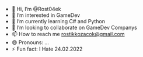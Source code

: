 - 👋 Hi, I’m @Rost04ek
- 👀 I’m interested in GameDev
- 🌱 I’m currently learning C# and Python
- 💞️ I’m looking to collaborate on GameDev Companys
- 📫 How to reach me rostikkozacok@gmail.com
- 😄 Pronouns: ...
- ⚡ Fun fact: I Hate 24.02.2022

<!---
Rost04ek/Rost04ek is a ✨ special ✨ repository because its `README.md` (this file) appears on your GitHub profile.
You can click the Preview link to take a look at your changes.
--->
